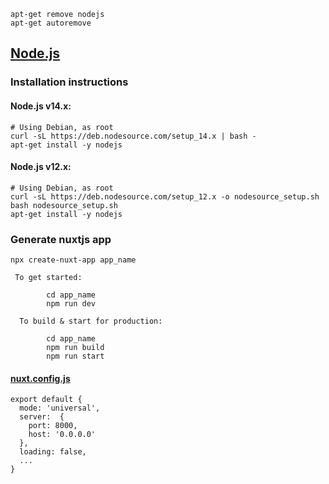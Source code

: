 ```
apt-get remove nodejs
apt-get autoremove
```
## [Node.js](https://github.com/nodesource/distributions/blob/master/README.md#deb)

### Installation instructions
#### Node.js v14.x:
```
# Using Debian, as root
curl -sL https://deb.nodesource.com/setup_14.x | bash -
apt-get install -y nodejs
```
#### Node.js v12.x:
```
# Using Debian, as root
curl -sL https://deb.nodesource.com/setup_12.x -o nodesource_setup.sh
bash nodesource_setup.sh
apt-get install -y nodejs
```


### Generate nuxtjs app
```
npx create-nuxt-app app_name

 To get started:

        cd app_name
        npm run dev

  To build & start for production:

        cd app_name
        npm run build
        npm run start
```

#### [nuxt.config.js](https://nuxtjs.org/api)
```
export default {
  mode: 'universal',
  server:  {
    port: 8000,
    host: '0.0.0.0'
  },
  loading: false,
  ...
}
```
